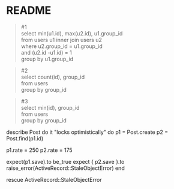 # README  
>#1  
select min(u1.id), max(u2.id), u1.group_id  
from users u1 inner join users u2  
where u2.group_id = u1.group_id  
and (u2.id -u1.id) = 1  
group by u1.group_id  
  
>#2  
select count(id), group_id  
from users  
group by group_id  
  
>#3  
select min(id), group_id  
from users  
group by group_id  
  




describe Post do
it "locks optimistically" do
p1 = Post.create
p2 = Post.find(p1.id)

p1.rate = 250
p2.rate = 175

expect(p1.save).to be_true
expect { p2.save }.to raise_error(ActiveRecord::StaleObjectError)
end

rescue ActiveRecord::StaleObjectError
